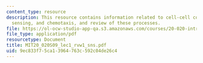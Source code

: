 ```yaml
---
content_type: resource
description: This resource contains information related to cell-cell communication,
  sensing, and chemotaxis, and review of these processes.
file: https://ol-ocw-studio-app-qa.s3.amazonaws.com/courses/20-020-introduction-to-biological-engineering-design-spring-2009/9ec833f75ca13964763c592c04de26c4_MIT20_020S09_lec1_rvw1_sns.pdf
file_type: application/pdf
resourcetype: Document
title: MIT20_020S09_lec1_rvw1_sns.pdf
uid: 9ec833f7-5ca1-3964-763c-592c04de26c4
---
```

